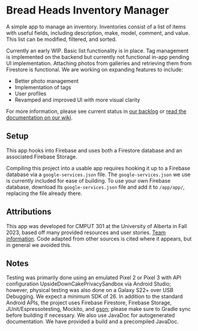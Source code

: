 # Bread Heads Inventory Manager

A simple app to manage an inventory. Inventories consist of a list of items with useful fields, including description, make, model, comment, and value. This list can be modified, filtered, and sorted.

Currently an early WIP. Basic list functionality is in place. Tag management is implemented on the backend but currently not functional in-app pending UI implementation. Attaching photos from galleries and retrieving them from Firestore is functional. We are working on expanding features to include:

* Better photo management
* Implementation of tags
* User profiles
* Revamped and improved UI with more visual clarity

For more information, please see current status in [our backlog](https://github.com/orgs/CMPUT301F23T09/projects/1) or [read the documentation on our wiki](https://github.com/CMPUT301F23T09/Bread-Heads/wiki).

## Setup

This app hooks into Firebase and uses both a Firestore database and an associated Firebase Storage.

Compiling this project into a usable app requires hooking it up to a Firebase database via a `google-services.json` file. The `google-services.json` we use is currently included for ease of building. To use your own Firebase database, download its `google-services.json` file and add it to `/app/app/`, replacing the file already there.

## Attributions

This app was developed for CMPUT 301 at the University of Alberta in Fall 2023, based off many provided resources and user stories. [Team information](https://github.com/CMPUT301F23T09/Bread-Heads/blob/main/doc/team.txt). Code adapted from other sources is cited where it appears, but in general we avoided this.

## Notes

Testing was primarily done using an emulated Pixel 2 or Pixel 3 with API configuration UpsideDownCakePrivacySandbox via Android Studio; however, physical testing was also done on a Galaxy S22+ over USB Debugging. We expect a minimum SDK of 26. In addition to the standard Android APIs, the project uses Firebase Firestore, Firebase Storage, JUnit/Espressotesting, Mockito, and [gson](https://github.com/google/gson); please make sure to Gradle sync before building if necessary. We also use JavaDoc for autogenerated documentation. We have provided a build and a precompiled JavaDoc.
